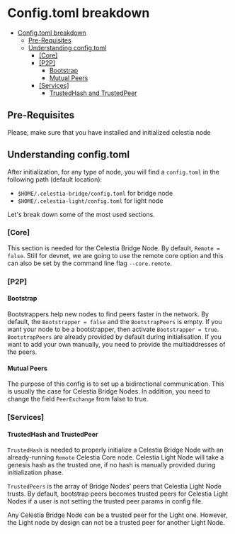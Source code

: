 # Config.toml breakdown

- [Config.toml breakdown](#configtoml-breakdown)
  - [Pre-Requisites](#pre-requisites)
  - [Understanding config.toml](#understanding-configtoml)
    - [[Core]](#core)
    - [[P2P]](#p2p)
      - [Bootstrap](#bootstrap)
      - [Mutual Peers](#mutual-peers)
    - [[Services]](#services)
      - [TrustedHash and TrustedPeer](#trustedhash-and-trustedpeer)

## Pre-Requisites

Please, make sure that you have installed and initialized celestia node

## Understanding config.toml

After initialization, for any type of node, you will find a `config.toml` in the following path (default location):

- `$HOME/.celestia-bridge/config.toml` for bridge node
- `$HOME/.celestia-light/config.toml` for light node

Let's break down some of the most used sections.

### [Core]

This section is needed for the Celestia Bridge Node. By default, `Remote = false`. Still for devnet, we are going to use the remote core option and this can also be set by the command line flag `--core.remote`.

### [P2P]

#### Bootstrap

Bootstrappers help new nodes to find peers faster in the network. By default, the `Bootstrapper = false` and the `BootstrapPeers` is empty. If you want your node to be a bootstrapper, then activate `Bootstrapper = true`. `BootstrapPeers` are already provided by default during initialisation. If you want to add your own manually, you need to provide the multiaddresses of the peers.

#### Mutual Peers

The purpose of this config is to set up a bidirectional communication. This is usually the case for Celestia Bridge Nodes. In addition, you need to change the field `PeerExchange` from false to true.

### [Services]

#### TrustedHash and TrustedPeer

`TrustedHash` is needed to properly initialize a Celestia Bridge Node with an already-running `Remote` Celestia Core node. Celestia Light Node will take a genesis hash as the trusted one, if no hash is manually provided during initialization phase.

`TrustedPeers` is the array of Bridge Nodes' peers that Celestia Light Node trusts. By default, bootstrap peers becomes trusted peers for Celestia Light Nodes if a user is not setting the trusted peer params in config file.

Any Celestia Bridge Node can be a trusted peer for the Light one. However, the Light node by design can not be a trusted peer for another Light Node.
